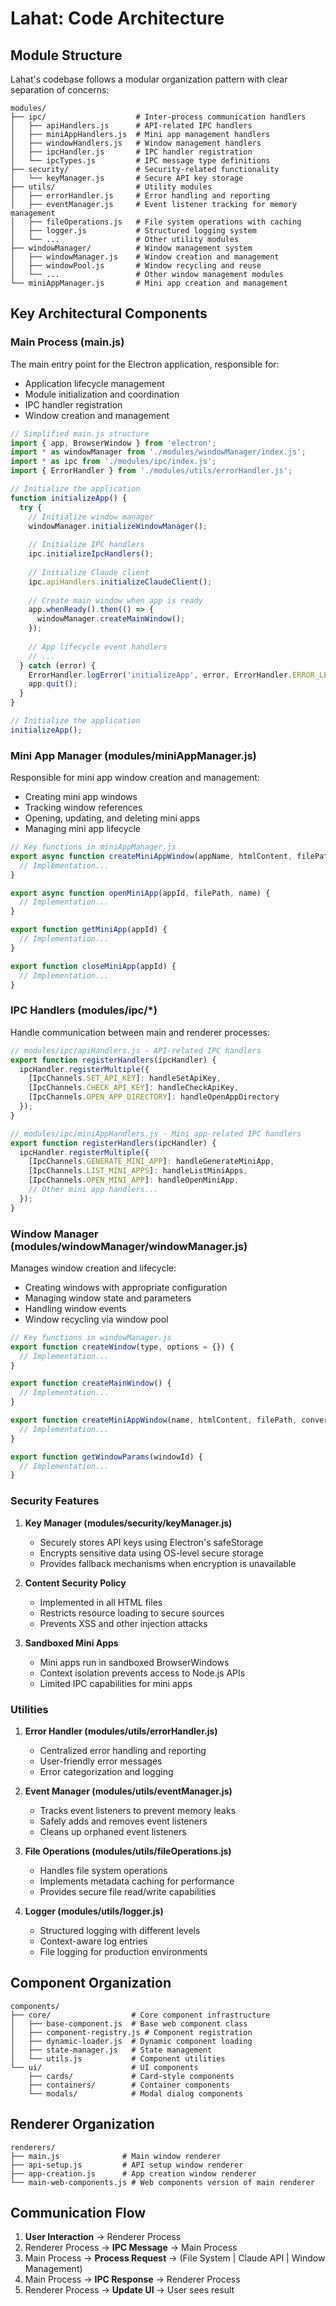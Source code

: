 # Lahat: Code Architecture

## Module Structure

Lahat's codebase follows a modular organization pattern with clear separation of concerns:

```
modules/
├── ipc/                    # Inter-process communication handlers
│   ├── apiHandlers.js      # API-related IPC handlers
│   ├── miniAppHandlers.js  # Mini app management handlers
│   ├── windowHandlers.js   # Window management handlers
│   ├── ipcHandler.js       # IPC handler registration
│   └── ipcTypes.js         # IPC message type definitions
├── security/               # Security-related functionality
│   └── keyManager.js       # Secure API key storage
├── utils/                  # Utility modules
│   ├── errorHandler.js     # Error handling and reporting
│   ├── eventManager.js     # Event listener tracking for memory management
│   ├── fileOperations.js   # File system operations with caching
│   ├── logger.js           # Structured logging system
│   └── ...                 # Other utility modules
├── windowManager/          # Window management system
│   ├── windowManager.js    # Window creation and management
│   ├── windowPool.js       # Window recycling and reuse
│   └── ...                 # Other window management modules
└── miniAppManager.js       # Mini app creation and management
```

## Key Architectural Components

### Main Process (main.js)

The main entry point for the Electron application, responsible for:
- Application lifecycle management
- Module initialization and coordination
- IPC handler registration
- Window creation and management

```javascript
// Simplified main.js structure
import { app, BrowserWindow } from 'electron';
import * as windowManager from './modules/windowManager/index.js';
import * as ipc from './modules/ipc/index.js';
import { ErrorHandler } from './modules/utils/errorHandler.js';

// Initialize the application
function initializeApp() {
  try {
    // Initialize window manager
    windowManager.initializeWindowManager();
    
    // Initialize IPC handlers
    ipc.initializeIpcHandlers();
    
    // Initialize Claude client
    ipc.apiHandlers.initializeClaudeClient();
    
    // Create main window when app is ready
    app.whenReady().then(() => {
      windowManager.createMainWindow();
    });
    
    // App lifecycle event handlers
    // ...
  } catch (error) {
    ErrorHandler.logError('initializeApp', error, ErrorHandler.ERROR_LEVELS.FATAL);
    app.quit();
  }
}

// Initialize the application
initializeApp();
```

### Mini App Manager (modules/miniAppManager.js)

Responsible for mini app window creation and management:
- Creating mini app windows
- Tracking window references
- Opening, updating, and deleting mini apps
- Managing mini app lifecycle

```javascript
// Key functions in miniAppManager.js
export async function createMiniAppWindow(appName, htmlContent, filePath, conversationId) {
  // Implementation...
}

export async function openMiniApp(appId, filePath, name) {
  // Implementation...
}

export function getMiniApp(appId) {
  // Implementation...
}

export function closeMiniApp(appId) {
  // Implementation...
}
```

### IPC Handlers (modules/ipc/*)

Handle communication between main and renderer processes:

```javascript
// modules/ipc/apiHandlers.js - API-related IPC handlers
export function registerHandlers(ipcHandler) {
  ipcHandler.registerMultiple({
    [IpcChannels.SET_API_KEY]: handleSetApiKey,
    [IpcChannels.CHECK_API_KEY]: handleCheckApiKey,
    [IpcChannels.OPEN_APP_DIRECTORY]: handleOpenAppDirectory
  });
}

// modules/ipc/miniAppHandlers.js - Mini app-related IPC handlers
export function registerHandlers(ipcHandler) {
  ipcHandler.registerMultiple({
    [IpcChannels.GENERATE_MINI_APP]: handleGenerateMiniApp,
    [IpcChannels.LIST_MINI_APPS]: handleListMiniApps,
    [IpcChannels.OPEN_MINI_APP]: handleOpenMiniApp,
    // Other mini app handlers...
  });
}
```

### Window Manager (modules/windowManager/windowManager.js)

Manages window creation and lifecycle:
- Creating windows with appropriate configuration
- Managing window state and parameters
- Handling window events
- Window recycling via window pool

```javascript
// Key functions in windowManager.js
export function createWindow(type, options = {}) {
  // Implementation...
}

export function createMainWindow() {
  // Implementation...
}

export function createMiniAppWindow(name, htmlContent, filePath, conversationId) {
  // Implementation...
}

export function getWindowParams(windowId) {
  // Implementation...
}
```

### Security Features

1. **Key Manager (modules/security/keyManager.js)**
   - Securely stores API keys using Electron's safeStorage
   - Encrypts sensitive data using OS-level secure storage
   - Provides fallback mechanisms when encryption is unavailable

2. **Content Security Policy**
   - Implemented in all HTML files
   - Restricts resource loading to secure sources
   - Prevents XSS and other injection attacks

3. **Sandboxed Mini Apps**
   - Mini apps run in sandboxed BrowserWindows
   - Context isolation prevents access to Node.js APIs
   - Limited IPC capabilities for mini apps

### Utilities

1. **Error Handler (modules/utils/errorHandler.js)**
   - Centralized error handling and reporting
   - User-friendly error messages
   - Error categorization and logging

2. **Event Manager (modules/utils/eventManager.js)**
   - Tracks event listeners to prevent memory leaks
   - Safely adds and removes event listeners
   - Cleans up orphaned event listeners

3. **File Operations (modules/utils/fileOperations.js)**
   - Handles file system operations
   - Implements metadata caching for performance
   - Provides secure file read/write capabilities

4. **Logger (modules/utils/logger.js)**
   - Structured logging with different levels
   - Context-aware log entries
   - File logging for production environments

## Component Organization

```
components/
├── core/                  # Core component infrastructure
│   ├── base-component.js  # Base web component class
│   ├── component-registry.js # Component registration
│   ├── dynamic-loader.js  # Dynamic component loading
│   ├── state-manager.js   # State management
│   └── utils.js           # Component utilities
└── ui/                    # UI components
    ├── cards/             # Card-style components
    ├── containers/        # Container components
    └── modals/            # Modal dialog components
```

## Renderer Organization

```
renderers/
├── main.js              # Main window renderer
├── api-setup.js         # API setup window renderer
├── app-creation.js      # App creation window renderer
└── main-web-components.js # Web components version of main renderer
```

## Communication Flow

1. **User Interaction** → Renderer Process
2. Renderer Process → **IPC Message** → Main Process
3. Main Process → **Process Request** → (File System | Claude API | Window Management)
4. Main Process → **IPC Response** → Renderer Process
5. Renderer Process → **Update UI** → User sees result